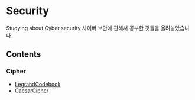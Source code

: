 # Security
Studying about Cyber security
사이버 보안에 관해서 공부한 것들을 올려놓았습니다.

## Contents
### Cipher
- [LegrandCodebook](https://github.com/ryujm1828/Security/tree/main/Cipher/LegrandCodebook)
- [CaesarCipher](https://github.com/ryujm1828/Security/tree/main/Cipher/CaesarCipher)
